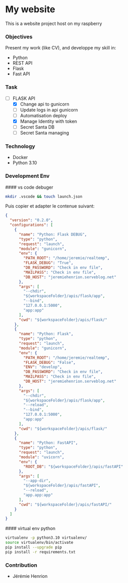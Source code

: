 # My website

This is a website project host on my raspberry

### Objectives

Present my work (like CV), and developpe my skill in:

- Python
- REST API
- Flask
- Fast API

### Task

- [ ] FLASK API
  - [x] Change api to gunicorn
  - [ ] Update logs in api gunicorn
  - [ ] Automatisation deploy
  - [x] Manage Identity with token
  - [ ] Secret Santa DB
  - [ ] Secret Santa managing

### Technology

- Docker
- Python 3.10

### Development Env

#### vs code debuger

```sh
mkdir .vscode && touch launch.json
```

Puis copier et adapter le contenue suivant:

```json
{
  "version": "0.2.0",
  "configurations": [
    {
      "name": "Python: Flask DEBUG",
      "type": "python",
      "request": "launch",
      "module": "gunicorn",
      "env": {
        "PATH_ROOT": "/home/jeremie/realtemp",
        "FLASK_DEBUG": "True",
        "DB_PASSWORD": "Check in env file",
        "MAILPASS": "Check in env file",
        "DB_HOST": "jeremiehenrion.serveblog.net"
      },
      "args": [
        "--chdir",
        "${workspaceFolder}/apis/flask/app",
        "--bind",
        "127.0.0.1:5000",
        "app:app"
      ],
      "cwd": "${workspaceFolder}/apis/flask/"
    },
    {
      "name": "Python: Flask",
      "type": "python",
      "request": "launch",
      "module": "gunicorn",
      "env": {
        "PATH_ROOT": "/home/jeremie/realtemp",
        "FLASK_DEBUG": "False",
        "ENV": "develop",
        "DB_PASSWORD": "Check in env file",
        "MAILPASS": "Check in env file",
        "DB_HOST": "jeremiehenrion.serveblog.net"
      },
      "args": [
        "--chdir",
        "${workspaceFolder}/apis/flask/app",
        "--reload",
        "--bind",
        "127.0.0.1:5000",
        "app:app"
      ],
      "cwd": "${workspaceFolder}/apis/flask/"
    },
    {
      "name": "Python: FastAPI",
      "type": "python",
      "request": "launch",
      "module": "uvicorn",
      "env": {
        "ROOT_DB": "${workspaceFolder}/apis/fastAPI"
      },
      "args": [
        "--app-dir",
        "${workspaceFolder}/apis/fastAPI",
        "--reload",
        "app.app:app"
      ],
      "cwd": "${workspaceFolder}/apis/fastAPI/"
    }
  ]
}
```

#### virtual env python

```sh
virtualenv -p python3.10 virtualenv/
source virtualenv/bin/activate
pip install --upgrade pip
pip install -r requirements.txt
```

### Contribution

- Jérémie Henrion
